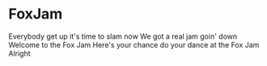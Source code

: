 # FoxJam
Everybody get up it's time to slam now
We got a real jam goin' down
Welcome to the Fox Jam
Here's your chance do your dance at the Fox Jam
Alright


